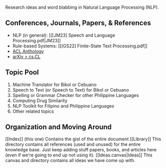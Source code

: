 Research ideas and word blabbing in Natural Language Processing (NLP).

## Conferences, Journals, Papers, & References
- NLP (in general): [[[JM23] Speech and Language Processing.pdf|JM23]]
- Rule-based Systems: [[[GS22] Finite-State Text Processing.pdf]]
- [ACL Anthology](https://aclanthology.org/)
- [arXiv > cs.CL](https://arxiv.org/list/cs.CL/recent)
## Topic Pool
1. Machine Translator for Bikol or Cebuano
2. Speech to Text (or Speech to Text) for Bikol or Cebuano
3. Spelling or Grammar Checker for other Philippine Languages
4. Computing Drug Similarity
5. NLP Toolkit for Filipino and Philippine Languages
6. Other related topics
## Organization and Moving Around
[[Index]] (this one)
	Contains the gist of the entire document
[[Library]]
	This directory contains all references (used and unused) for the entire knowledge base. Just keep adding stuff papers, books, and articles here (even if we're going to end up not using it).
[[Ideas.canvas|Ideas]]
	This canvas and directory contains all ideas we have come up with.